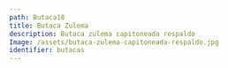 ```yaml
---
path: Butaca18
title: Butaca Zulema
description: Butaca zulema capitoneada respaldo
Image: /assets/butaca-zulema-capitoneada-respaldo.jpg
identifier: butacas
---
```


